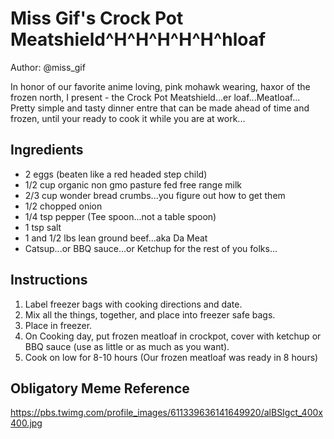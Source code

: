 # Miss Gif's Crock Pot Meatshield^H^H^H^H^H^hloaf

Author: @miss_gif

In honor of our favorite anime loving, pink mohawk wearing, haxor of the frozen north, I present - the Crock Pot Meatshield...er loaf...Meatloaf...
Pretty simple and tasty dinner entre that can be made ahead of time and frozen, until your ready to cook it while you are at work...

## Ingredients

- 2 eggs (beaten like a red headed step child)
- 1/2 cup organic non gmo pasture fed free range milk
- 2/3 cup wonder bread crumbs...you figure out how to get them
- 1/2 chopped onion
- 1/4 tsp pepper (Tee spoon...not a table spoon)
- 1 tsp salt
- 1 and 1/2 lbs lean ground beef...aka Da Meat
- Catsup...or BBQ sauce...or Ketchup for the rest of you folks...

## Instructions

1. Label freezer bags with cooking directions and date.
2. Mix all the things, together, and place into freezer safe bags.
3. Place in freezer.
4. On Cooking day, put frozen meatloaf in crockpot, cover with ketchup or BBQ sauce (use as little or as much as you want).
5. Cook on low for 8-10 hours (Our frozen meatloaf was ready in 8 hours)


## Obligatory Meme Reference

https://pbs.twimg.com/profile_images/611339636141649920/alBSIgct_400x400.jpg

